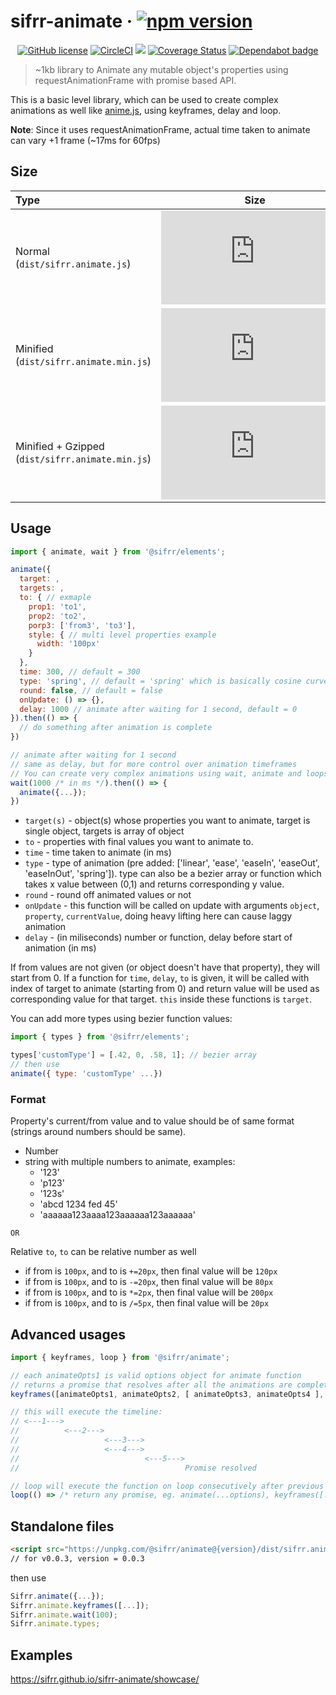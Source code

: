 # sifrr-animate · [![npm version](https://img.shields.io/npm/v/@sifrr/animate.svg)](https://www.npmjs.com/package/@sifrr/animate)

<p align="center">
  <a href="https://github.com/sifrr/sifrr-animate/blob/master/LICENSE"><img src="https://img.shields.io/badge/license-MIT-blue.svg?style=flat-square" alt="GitHub license" /></a>
  <a href="https://circleci.com/gh/sifrr/sifrr-animate"><img alt="CircleCI" src="https://img.shields.io/circleci/project/github/sifrr/sifrr-animate/master.svg?logo=circleci&style=flat-square" /></a>
  <a href="https://app.fossa.io/projects/git%2Bgithub.com%2Fsifrr%2Fsifrr-animate?ref=badge_small" alt="FOSSA Status"><img src="https://app.fossa.io/api/projects/git%2Bgithub.com%2Fsifrr%2Fsifrr-animate.svg?type=small"/></a>
  <a href="https://coveralls.io/github/sifrr/sifrr-animate?branch=master"><img src="https://img.shields.io/coveralls/github/sifrr/sifrr-animate.svg?style=flat-square" alt="Coverage Status" /></a>
  <a href="https://dependabot.com/"><img src="https://badgen.net/badge/Dependabot/enabled/green?icon=dependabot" alt="Dependabot badge" /></a>
</p>

> ~1kb library to Animate any mutable object's properties using requestAnimationFrame with promise based API.

This is a basic level library, which can be used to create complex animations as well like [anime.js](https://github.com/juliangarnier/anime), using keyframes, delay and loop.

**Note**: Since it uses requestAnimationFrame, actual time taken to animate can vary +1 frame (~17ms for 60fps)

## Size

| Type                                             |                                                                                                       Size                                                                                                       |
| :----------------------------------------------- | :--------------------------------------------------------------------------------------------------------------------------------------------------------------------------------------------------------------: |
| Normal (`dist/sifrr.animate.js`)                 |                    [![Normal](https://img.badgesize.io/sifrr/sifrr-animate/master/dist/sifrr.animate.js?maxAge=600)](https://github.com/sifrr/sifrr-animate/blob/master/dist/sifrr.animate.js)                   |
| Minified (`dist/sifrr.animate.min.js`)           |               [![Minified](https://img.badgesize.io/sifrr/sifrr-animate/master/dist/sifrr.animate.min.js?maxAge=600)](https://github.com/sifrr/sifrr-animate/blob/master/dist/sifrr.animate.min.js)              |
| Minified + Gzipped (`dist/sifrr.animate.min.js`) | [![Minified + Gzipped](https://img.badgesize.io/sifrr/sifrr-animate/master/dist/sifrr.animate.min.js?compression=gzip&maxAge=600)](https://github.com/sifrr/sifrr-animate/blob/master/dist/sifrr.animate.min.js) |

## Usage

```js
import { animate, wait } from '@sifrr/elements';

animate({
  target: ,
  targets: ,
  to: { // exmaple
    prop1: 'to1',
    prop2: 'to2',
    porp3: ['from3', 'to3'],
    style: { // multi level properties example
      width: '100px'
    }
  },
  time: 300, // default = 300
  type: 'spring', // default = 'spring' which is basically cosine curve
  round: false, // default = false
  onUpdate: () => {},
  delay: 1000 // animate after waiting for 1 second, default = 0
}).then(() => {
  // do something after animation is complete
})

// animate after waiting for 1 second
// same as delay, but for more control over animation timeframes
// You can create very complex animations using wait, animate and loops
wait(1000 /* in ms */).then(() => {
  animate({...});
})
```

-   `target(s)` - object(s) whose properties you want to animate, target is single object, targets is array of object
-   `to` - properties with final values you want to animate to.
-   `time` - time taken to animate (in ms)
-   `type` - type of animation (pre added: \['linear', 'ease', 'easeIn', 'easeOut', 'easeInOut', 'spring']). type can also be a bezier array or function which takes x value between (0,1) and returns corresponding y value.
-   `round` - round off animated values or not
-   `onUpdate` - this function will be called on update with arguments `object`, `property`, `currentValue`, doing heavy lifting here can cause laggy animation
-   `delay` - (in miliseconds) number or function, delay before start of animation (in ms)

If from values are not given (or object doesn't have that property), they will start from 0.
If a function for `time`, `delay`, `to` is given, it will be called with index of target to animate (starting from 0) and return value will be used as corresponding value for that target. `this` inside these functions is `target`.

You can add more types using bezier function values:

```js
import { types } from '@sifrr/elements';

types['customType'] = [.42, 0, .58, 1]; // bezier array
// then use
animate({ type: 'customType' ...})
```

### Format

Property's current/from value and to value should be of same format (strings around numbers should be same).

-   Number
-   string with multiple numbers to animate, examples:
    -   '123'
    -   'p123'
    -   '123s'
    -   'abcd 1234 fed 45'
    -   'aaaaaa123aaaa123aaaaaa123aaaaaa'

`OR`

Relative `to`, `to` can be relative number as well

-   if from is `100px`, and to is `+=20px`, then final value will be `120px`
-   if from is `100px`, and to is `-=20px`, then final value will be `80px`
-   if from is `100px`, and to is `*=2px`, then final value will be `200px`
-   if from is `100px`, and to is `/=5px`, then final value will be `20px`

## Advanced usages

```js
import { keyframes, loop } from '@sifrr/animate';

// each animateOpts1 is valid options object for animate function
// returns a promise that resolves after all the animations are complete
keyframes([animateOpts1, animateOpts2, [ animateOpts3, animateOpts4 ], animateOpts5]);

// this will execute the timeline:
// <---1--->
//          <---2--->
//                   <---3--->
//                   <---4--->
//                            <---5--->
//                                     Promise resolved

// loop will execute the function on loop consecutively after previous promise is resolved
loop(() => /* return any promise, eg. animate(...options), keyframes([...options]), etc */)
```

## Standalone files

```html
<script src="https://unpkg.com/@sifrr/animate@{version}/dist/sifrr.animate.min.js"></script>
// for v0.0.3, version = 0.0.3
```

then use

```js
Sifrr.animate({...});
Sifrr.animate.keyframes([...]);
Sifrr.animate.wait(100);
Sifrr.animate.types;
```

## Examples

<https://sifrr.github.io/sifrr-animate/showcase/>
